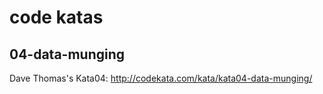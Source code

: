# code katas

## 04-data-munging
Dave Thomas's Kata04: http://codekata.com/kata/kata04-data-munging/
